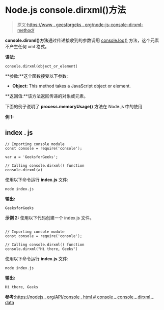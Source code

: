 # Node.js console.dirxml()方法

> 原文:[https://www . geesforgeks . org/node-js-console-dirxml-method/](https://www.geeksforgeeks.org/node-js-console-dirxml-method/)

**console.dirxml()方法**通过传递接收到的参数调用 [console.log()](https://www.geeksforgeeks.org/node-js-console-log-function/) 方法，这个元素不产生任何 xml 格式。

**语法:**

```
console.dirxml(object_or_element)
```

**参数:**这个函数接受以下参数:

*   **Object:** This method takes a JavaScript object or element.

**返回值:**该方法返回传递的对象或元素。

下面的例子说明了 **process.memoryUsage()** 方法在 Node.js 中的使用

**例 1:**

## index . js

```
// Importing console module
const console = require('console'); 

var a = 'GeeksforGeeks';

// Calling console.dirxml() function
console.dirxml(a)
```

使用以下命令运行 **index.js** 文件:

```
node index.js
```

**输出:**

```
GeeksforGeeks
```

**示例 2:** 使用以下代码创建一个 index.js 文件。

## 

```
// Importing console module
const console = require('console'); 

// Calling console.dirxml() function
console.dirxml("Hi there, Geeks")
```

使用以下命令运行 **index.js** 文件:

```
node index.js
```

**输出:**

```
Hi there, Geeks
```

**参考:**[https://nodejs . org/API/console . html # console _ console _ dirxml _ data](https://nodejs.org/api/console.html#console_console_dirxml_data)